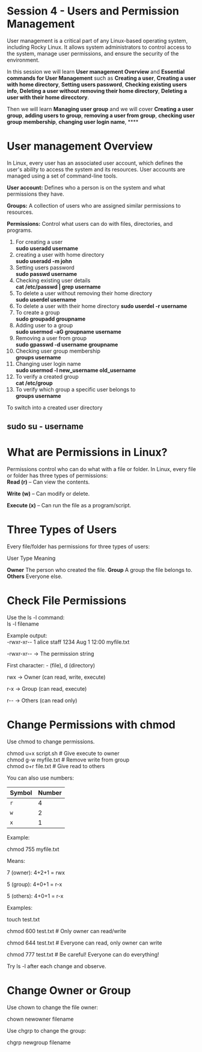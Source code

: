 # Session 4 - Users and Permission Management

User management is a critical part of any Linux-based operating system, including Rocky Linux. It allows system administrators to control access to the system, manage user permissions, and ensure the security of the environment.

In this session we will learn **User management Overview** and **Essential commands for User Management** such as **Creating a user**, **Creating a user with home directory**, **Setting users password**, **Checking existing users info**, **Deleting a user without removing their home directory**, **Deleting a user with their home direcctory**.

Then we will learn **Managing user group** and we will cover **Creating a user group**, **adding users to group**, **removing a user from group**, **checking user group membership**, **changing user login name**, ****

# User management Overview

In Linux, every user has an associated user account, which defines the user's ability to access the system and its resources. User accounts are managed using a set of command-line tools.

**User account:** Defines who a person is on the system and what permissions they have.

**Groups:** A collection of users who are assigned similar permissions to resources.

**Permissions:** Control what users can do with files, directories, and programs.

1. For creating a user  
**sudo useradd username**
2. creating a user with home directory  
**sudo useradd -m john**
3. Setting users password  
**sudo passwd username**
4. Checking existing user details  
**cat /etc/passwd | grep username**
5. To delete a user without removing their home directory  
**sudo userdel username**  
6. To delete a user with their home directory
**sudo userdel -r username**
7. To create a group  
**sudo groupadd groupname**
8. Adding user to a group  
**sudo usermod -aG groupname username**
9. Removing a user from group  
**sudo gpasswd -d username groupname**
10. Checking user group membership  
**groups username**
11. Changing user login name  
**sudo usermod -l new_username old_username**
12. To verify a created group  
**cat /etc/group**
13. To verify which group a specific user belongs to  
**groups username**

To switch into a created user directory  

sudo su - username
------------------------------------------------------------------------------------------------------------------------------------------------------------------------------------------

# What are Permissions in Linux?  
Permissions control who can do what with a file or folder. In Linux, every file or folder has three types of permissions:  
**Read (r)** – Can view the contents.

**Write (w)** – Can modify or delete.

**Execute (x)** – Can run the file as a program/script.

# Three Types of Users  
Every file/folder has permissions for three types of users:

User Type	Meaning  

**Owner**	The person who created the file.
**Group**	A group the file belongs to.
**Others**	Everyone else.


#  Check File Permissions  

Use the ls -l command:  
ls -l filename  

Example output:  
-rwxr-xr-- 1 alice staff 1234 Aug 1 12:00 myfile.txt  

-rwxr-xr-- → The permission string

First character: - (file), d (directory)

rwx → Owner (can read, write, execute)

r-x → Group (can read, execute)

r-- → Others (can read only)

# Change Permissions with chmod  

Use chmod to change permissions.  

chmod u+x script.sh      # Give execute to owner  
chmod g-w myfile.txt     # Remove write from group  
chmod o+r file.txt       # Give read to others  

You can also use numbers:  

| Symbol | Number |
| ------ | ------ |
| `r`    | 4      |
| `w`    | 2      |
| `x`    | 1      |

Example:  

chmod 755 myfile.txt  

Means:

7 (owner): 4+2+1 = rwx

5 (group): 4+0+1 = r-x

5 (others): 4+0+1 = r-x

Examples:  

touch test.txt  

chmod 600 test.txt   # Only owner can read/write  

chmod 644 test.txt   # Everyone can read, only owner can write  

chmod 777 test.txt   # Be careful! Everyone can do everything!  


Try ls -l after each change and observe.  



# Change Owner or Group  

Use chown to change the file owner:  

chown newowner filename  

Use chgrp to change the group:  

chgrp newgroup filename  


























